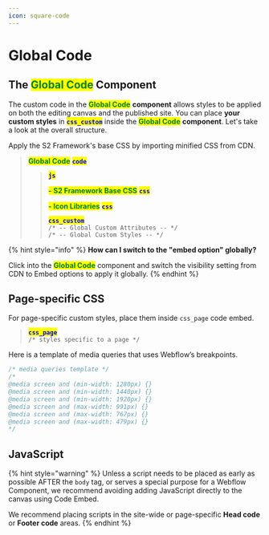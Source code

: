 ```yaml
---
icon: square-code
---
```


# Global Code

## The <mark style="color:green;">Global Code</mark> Component

The custom code in the <mark style="color:green;">**Global Code**</mark> **component** allows styles to be applied on both the editing canvas and the published site. You can place **your custom styles** in <mark style="color:blue;">**`css_custom`**</mark> inside the <mark style="color:green;">**Global Code**</mark> **component**. Let's take a look at the overall structure.

Apply the S2 Framework's base CSS by importing minified CSS from CDN.

> <mark style="color:green;">**Global Code**</mark> <mark style="color:blue;">**`code`**</mark>
>
> > <mark style="color:blue;">**`js`**</mark>
> >
> > <mark style="color:green;">**- S2 Framework Base CSS**</mark> <mark style="color:blue;">**`css`**</mark>
> >
> > <mark style="color:green;">**- Icon Libraries**</mark> <mark style="color:blue;">**`css`**</mark>
> >
> > <mark style="color:blue;">**`css_custom`**</mark>\
> > `/* -- Global Custom Attributes -- */`\
> > `/* -- Global Custom Styles -- */`

{% hint style="info" %}
**How can I switch to the "embed option" globally?**

Click into the <mark style="color:green;">**Global Code**</mark> component and switch the visibility setting from CDN to Embed options to apply it globally.
{% endhint %}



## Page-specific CSS

For page-specific custom styles, place them inside `css_page` code embed.

> <mark style="color:blue;">**`css_page`**</mark>\
> `/* styles specific to a page */`

Here is a template of media queries that uses Webflow’s breakpoints.

```css
/* media queries template */
/*
@media screen and (min-width: 1280px) {}
@media screen and (min-width: 1440px) {}
@media screen and (min-width: 1920px) {}
@media screen and (max-width: 991px) {}
@media screen and (max-width: 767px) {}
@media screen and (max-width: 479px) {}
*/
```



## JavaScript

{% hint style="warning" %}
Unless a script needs to be placed as early as possible AFTER the `body` tag, or serves a special purpose for a Webflow Component, we recommend avoiding adding JavaScript directly to the canvas using Code Embed.

We recommend placing scripts in the site-wide or page-specific **Head code** or **Footer code** areas.
{% endhint %}



